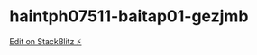 # haintph07511-baitap01-gezjmb

[Edit on StackBlitz ⚡️](https://stackblitz.com/edit/haintph07511-baitap01-gezjmb)